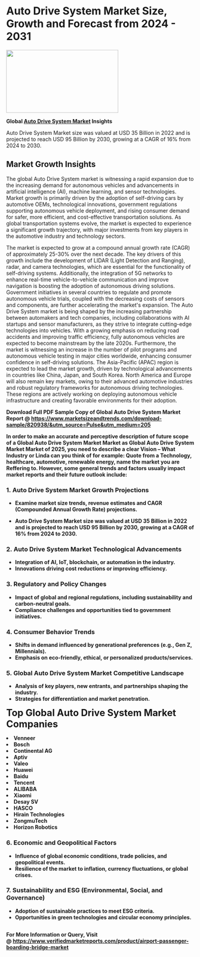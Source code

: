 <H1>Auto Drive System Market Size, Growth and Forecast from 2024 - 2031</H1><img class="aligncenter size-medium wp-image-584254" src="https://thirdeyenews.in/wp-content/uploads/2024/09/Global-Market-Research-300x168.jpeg" alt="" width="300" height="168" /><p><strong>Global&nbsp;<a href="https://www.marketsizeandtrends.com/download-sample/820938/&amp;utm_source=Pulse&amp;utm_medium=205">Auto Drive System Market</a> Insights</strong></p><p>Auto Drive System Market size was valued at USD 35 Billion in 2022 and is projected to reach USD 95 Billion by 2030, growing at a CAGR of 16% from 2024 to 2030.</p><p><h2>Market Growth Insights</h2> <p>The global Auto Drive System market is witnessing a rapid expansion due to the increasing demand for autonomous vehicles and advancements in artificial intelligence (AI), machine learning, and sensor technologies. Market growth is primarily driven by the adoption of self-driving cars by automotive OEMs, technological innovations, government regulations supporting autonomous vehicle deployment, and rising consumer demand for safer, more efficient, and cost-effective transportation solutions. As global transportation systems evolve, the market is expected to experience a significant growth trajectory, with major investments from key players in the automotive industry and technology sectors.</p> <p><strong></strong></p> <p>The market is expected to grow at a compound annual growth rate (CAGR) of approximately 25-30% over the next decade. The key drivers of this growth include the development of LIDAR (Light Detection and Ranging), radar, and camera technologies, which are essential for the functionality of self-driving systems. Additionally, the integration of 5G networks to enhance real-time vehicle-to-vehicle communication and improve navigation is boosting the adoption of autonomous driving solutions. Government initiatives in several countries to regulate and promote autonomous vehicle trials, coupled with the decreasing costs of sensors and components, are further accelerating the market's expansion. The Auto Drive System market is being shaped by the increasing partnership between automakers and tech companies, including collaborations with AI startups and sensor manufacturers, as they strive to integrate cutting-edge technologies into vehicles. With a growing emphasis on reducing road accidents and improving traffic efficiency, fully autonomous vehicles are expected to become mainstream by the late 2020s. Furthermore, the market is witnessing an increase in the number of pilot programs and autonomous vehicle testing in major cities worldwide, enhancing consumer confidence in self-driving solutions. The Asia-Pacific (APAC) region is expected to lead the market growth, driven by technological advancements in countries like China, Japan, and South Korea. North America and Europe will also remain key markets, owing to their advanced automotive industries and robust regulatory frameworks for autonomous driving technologies. These regions are actively working on deploying autonomous vehicle infrastructure and creating favorable environments for their adoption.</p> <p><strong></p><p><span class=""><strong>Download Full PDF Sample Copy of Global Auto Drive System Market Report</strong> @ <a href="https://www.marketsizeandtrends.com/download-sample/820938/&amp;utm_source=Pulse&amp;utm_medium=205" target="_blank">https://www.marketsizeandtrends.com/download-sample/820938/&amp;utm_source=Pulse&amp;utm_medium=205</a></span></p><p>In order to make an accurate and perceptive description of future scope of a Global&nbsp;Auto Drive System Market Market as Global&nbsp;Auto Drive System Market Market of 2025, you need to describe a clear Vision &ndash; What Industry or Linda can you think of for example: Quote from a Technology, healthcare, automotive, renewable energy, name the market you are Reffering to. However, some general trends and factors usually impact market reports and their future outlook include:</p><h3>1.&nbsp;<strong>Auto Drive System Market Growth Projections</strong></h3><ul><li>Examine market size trends, revenue estimates and CAGR (Compounded Annual Growth Rate) projections.</li><li><p>Auto Drive System Market size was valued at USD 35 Billion in 2022 and is projected to reach USD 95 Billion by 2030, growing at a CAGR of 16% from 2024 to 2030.</p></li></ul><h3>2.&nbsp;<strong>Auto Drive System Market Technological Advancements</strong></h3><ul><li>Integration of AI, IoT, blockchain, or automation in the industry.</li><li>Innovations driving cost reductions or improving efficiency.</li></ul><h3>3.&nbsp;<strong>Regulatory and Policy Changes</strong></h3><ul><li>Impact of global and regional regulations, including sustainability and carbon-neutral goals.</li><li>Compliance challenges and opportunities tied to government initiatives.</li></ul><h3>4.&nbsp;<strong>Consumer Behavior Trends</strong></h3><ul><li>Shifts in demand influenced by generational preferences (e.g., Gen Z, Millennials).</li><li>Emphasis on eco-friendly, ethical, or personalized products/services.</li></ul><h3>5.&nbsp;<strong>Global Auto Drive System Market Competitive Landscape</strong></h3><ul><li>Analysis of key players, new entrants, and partnerships shaping the industry.</li><li>Strategies for differentiation and market penetration.</li></ul><p data-pm-slice="1 1 []"><span style="color: inherit; font-family: inherit; font-size: 25px;">Top Global Auto Drive System Market Companies</span></p><div class="" data-test-id=""><p><li>Venneer</li><li> Bosch</li><li> Continental AG</li><li> Aptiv</li><li> Valeo</li><li> Huawei</li><li> Baidu</li><li> Tencent</li><li> ALIBABA</li><li> Xiaomi</li><li> Desay SV</li><li> HASCO</li><li> Hirain Technologies</li><li> ZongmuTech</li><li> Horizon Robotics</li></p></div><h3>6.&nbsp;<strong>Economic and Geopolitical Factors</strong></h3><ul><li>Influence of global economic conditions, trade policies, and geopolitical events.</li><li>Resilience of the market to inflation, currency fluctuations, or global crises.</li></ul><h3>7.&nbsp;<strong>Sustainability and ESG (Environmental, Social, and Governance)</strong></h3><ul><li>Adoption of sustainable practices to meet ESG criteria.</li><li>Opportunities in green technologies and circular economy principles.</li></ul><h2><strong style="font-size: 14px;">For More Information or Query, Visit @&nbsp;</strong><a style="background-color: #ffffff; font-size: 14px;" href="https://www.marketsizeandtrends.com/report/auto-drive-system-market/" target="_blank">https://www.verifiedmarketreports.com/product/airport-passenger-boarding-bridge-market</a></h2>
